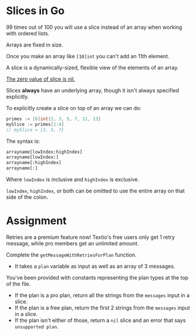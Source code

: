 # Slices in Go

99 times out of 100 you will use a slice instead of an array when working with ordered lists.

Arrays are fixed in size.

Once you make an array like `[10]int` you can't add an 11th element.

A slice is a dynamically-sized, flexible view of the elements of an array.

[The zero value of slice is nil.](https://go.dev/tour/moretypes/12)

Slices **always** have an underlying array, though it isn't always specified explicitly.

To explicitly create a slice on top of an array we can do:

```go
primes := [6]int{2, 3, 5, 7, 11, 13}
mySlice := primes[1:4]
// mySlice = {3, 5, 7}
```

The syntax is:

```txt
arrayname[lowIndex:highIndex]
arrayname[lowIndex:]
arrayname[:highIndex]
arrayname[:]
```

Where `lowIndex` is inclusive and `highIndex` is exclusive.

`lowIndex`, `highIndex`, or both can be omitted to use the entire array on that side of the colon.

# Assignment

Retries are a premium feature now! Textio's free users only get 1 retry message, while pro members get an unlimited amount.

Complete the `getMessageWithRetriesForPlan` function.

- It takes a `plan` variable as input as well as an array of 3 messages.

You've been provided with constants representing the plan types at the top of the file.

- If the plan is a pro plan, return all the strings from the `messages` input in a slice.
- If the plan is a free plan, return the first 2 strings from the `messages` input in a slice.
- If the plan isn't either of those, return a `nil` slice and an error that says `unsupported plan`.
